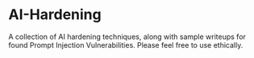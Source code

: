 # AI-Hardening
A collection of AI hardening techniques, along with sample writeups for found Prompt Injection Vulnerabilities. Please feel free to use ethically.

